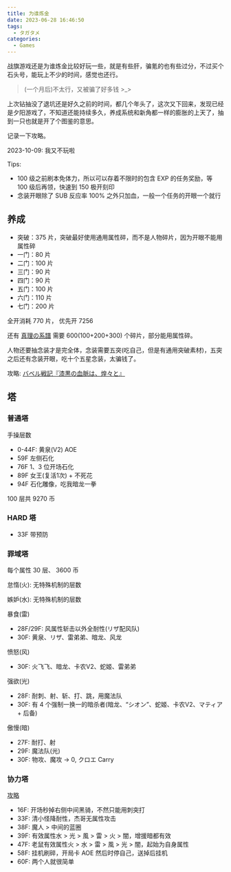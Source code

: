 ```yaml
---
title: 为谁炼金
date: 2023-06-28 16:46:50
tags:
  - タガタメ
categories:
  - Games
---
```


战旗游戏还是为谁炼金比较好玩一些，就是有些肝，骗氪的也有些过分，不过买个石头号，能玩上不少的时间，感觉也还行。  
>(一个月后)不太行，又被骗了好多钱 >_> 

上次钻抽没了退坑还是好久之前的时间，都几个年头了，这次又下回来，发现已经是夕阳游戏了，不知道还能持续多久，养成系统和新角都一样的膨胀的上天了，抽到一只也就是开了个图鉴的意思。 

记录一下攻略。

2023-10-09: 我又不玩啦
<!--more-->

Tips:
- 100 级之前刷本免体力，所以可以存着不限时的包含 EXP 的任务奖励，等 100 级后再领，快速到 150 极开刻印
- 念装开眼除了 SUB 反应率 100% 之外只加血，一般一个任务的开眼一个就行

## 养成
- 突破：375 片，突破最好使用通用属性碎，而不是人物碎片，因为开眼不能用属性碎
- 一门：80 片 
- 二门：100 片 
- 三门：90 片 
- 四门：90 片 
- 五门：100 片 
- 六门：110 片 
- 七门：200 片 

全开消耗 770 片， 优先开 7256 

还有 [真理の系譜](https://game8.jp/tagatame/370442) 需要 600(100+200+300) 个碎片，部分能用属性碎。

人物还要抽念装才是完全体，念装需要五突(吃自己，但是有通用突破素材)，五突之后还有念装开眼，吃十个五星念装，太骗钱了。

攻略:
[バベル戦記『漆黒の血脈は、煌々と』](https://www.youtube.com/watch?v=Scssyedk25)

## 塔
### 普通塔
手操层数  
 - 0-44F: 黄泉(V2) AOE 
 - 59F 左侧石化
 - 76F 1、3 位开场石化
 - 89F 女王(复活1次) + 不死花
 - 94F 石化雕像，吃我暗龙一拳

100 层共 9270 币

### HARD 塔

 - 33F 带预防

### 罪域塔  
每个属性 30 层、 3600 币

怠惰(火): 无特殊机制的层数

嫉妒(水): 无特殊机制的层数

暴食(雷)
 - 28F/29F: 风属性斩击以外全耐性(リザ配风队)
 - 30F: 黄泉、リザ、雷弟弟、暗龙、风龙

愤怒(风)    
 - 30F: 火飞飞、暗龙、卡农V2、蛇姬、雷弟弟

强欲(光)
 - 28F: 耐刺、射、斩、打、跳，用魔法队
 - 30F: 有 4 个强制一换一的暗杀者(暗龙、“シオン”、蛇姬、卡农V2、マティア + 后备)

傲慢(暗) 
 - 27F: 耐打、射
 - 29F: 魔法队(光)
 - 30F: 物攻、魔攻 -> 0, クロエ Carry 

### 协力塔
[攻略](https://seesaawiki.jp/tagatamekouryaku/d/%b0%db%c1%d8%b3%a6%a5%e1%a5%d3%a5%a6%a5%b9)
 - 16F: 开场秒掉右侧中间黑骑，不然只能用刺突打
 - 33F: 清小怪降耐性，杰哥无属性攻击
 - 38F: 魔人 > 中间的蓝圈
 - 39F: 有效属性水 > 光 > 風 > 雷 > 火 > 闇，增援暗都有效
 - 47F: 老鼠有效属性火 > 水 > 雷 > 風 > 光 > 闇，起始为自身属性
 - 58F: 挂机刷碎，开局卡 AOE 然后时停自己，送掉后挂机
 - 60F: 两个人就很简单